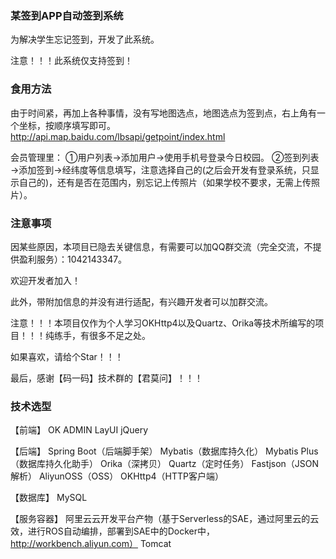### 某签到APP自动签到系统

为解决学生忘记签到，开发了此系统。

注意！！！此系统仅支持签到！

### 食用方法

由于时间紧，再加上各种事情，没有写地图选点，地图选点为签到点，右上角有一个坐标，按顺序填写即可。
http://api.map.baidu.com/lbsapi/getpoint/index.html

会员管理里：
①用户列表→添加用户→使用手机号登录今日校园。
②签到列表→添加签到→经纬度等信息填写，注意选择自己的(之后会开发有登录系统，只显示自己的)，还有是否在范围内，别忘记上传照片（如果学校不要求，无需上传照片）。

### 注意事项

因某些原因，本项目已隐去关键信息，有需要可以加QQ群交流（完全交流，不提供盈利服务）：1042143347。

欢迎开发者加入！

此外，带附加信息的并没有进行适配，有兴趣开发者可以加群交流。

注意！！！本项目仅作为个人学习OKHttp4以及Quartz、Orika等技术所编写的项目！！！纯练手，有很多不足之处。

如果喜欢，请给个Star！！！

最后，感谢【码一码】技术群的【君莫问】！！！

### 技术选型

【前端】
OK ADMIN
LayUI
jQuery

【后端】
Spring Boot（后端脚手架）
Mybatis（数据库持久化）
Mybatis Plus（数据库持久化助手）
Orika（深拷贝）
Quartz（定时任务）
Fastjson（JSON解析）
AliyunOSS（OSS）
OKHttp4（HTTP客户端）

【数据库】
MySQL

【服务容器】
阿里云云开发平台产物（基于Serverless的SAE，通过阿里云的云效，进行ROS自动编排，部署到SAE中的Docker中，http://workbench.aliyun.com）
Tomcat
